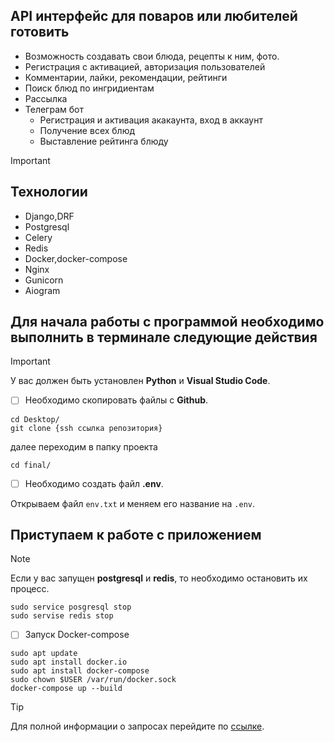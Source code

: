 ## API интерфейс для поваров или любителей готовить
- Возможность создавать свои блюда, рецепты к ним, фото.
- Регистрация с активацией, авторизация пользователей
- Комментарии, лайки, рекомендации, рейтинги
- Поиск блюд по ингридиентам
- Рассылка
- Телеграм бот
  - Регистрация и активация акакаунта, вход в аккаунт
  - Получение всех блюд
  - Выставление рейтинга блюду

> [!IMPORTANT]
## Технологии
- Django,DRF
- Postgresql
- Celery
- Redis
- Docker,docker-compose
- Nginx
- Gunicorn
- Aiogram

## Для начала работы с программой необходимо выполнить в терминале следующие действия

> [!IMPORTANT]
> У вас должен быть установлен **Python** и **Visual Studio Code**.


- [ ] Необходимо скопировать файлы с **Github**.

```
cd Desktop/
git clone {ssh ссылка репозитория}

```
далее переходим в папку проекта

```
cd final/
```
- [ ] Необходимо создать файл **.env**.

Открываем файл ```env.txt``` и меняем его название на ```.env```.

## Приступаем к работе с приложением 

> [!NOTE]
> Если у вас запущен **postgresql** и **redis**, то необходимо остановить их процесс.
>```
>sudo service posgresql stop
>sudo servise redis stop
>```

- [ ] Запуск Docker-compose

```
sudo apt update
sudo apt install docker.io
sudo apt install docker-compose
sudo chown $USER /var/run/docker.sock
docker-compose up --build

```

> [!TIP]
> Для полной информации о запросах перейдите по [ссылке](http://34.16.110.19/api/swagger/).
